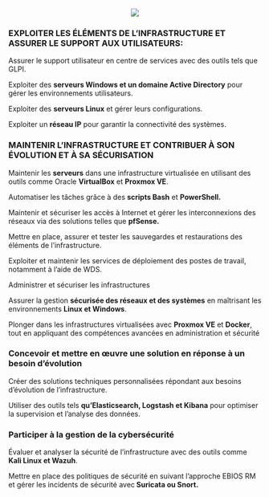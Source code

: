 <h3 align="center">
    <img src="https://readme-typing-svg.herokuapp.com/?font=Righteous&size=25&center=true&vCenter=true&width=1000&height=70&duration=6000&lines=CFITECH+👋;+Web+Developer+and+Administrator+System/+Network;" />
</h3>
<h3><b>EXPLOITER LES ÉLÉMENTS DE L’INFRASTRUCTURE ET ASSURER LE SUPPORT AUX UTILISATEURS:</b></h3>
<p>Assurer le support utilisateur en centre de services avec des outils tels que GLPI.</p>
<p>Exploiter des <b>serveurs Windows et un domaine Active Directory</b> pour gérer les environnements utilisateurs.</p>
<p>Exploiter des <b>serveurs Linux</b> et gérer leurs configurations.</p>
<p>Exploiter un <b>réseau IP</b> pour garantir la connectivité des systèmes.</p>

<h3>MAINTENIR L’INFRASTRUCTURE ET CONTRIBUER À SON ÉVOLUTION ET À SA SÉCURISATION</h3>
<p>Maintenir les <b>serveurs</b> dans une infrastructure virtualisée en utilisant des outils comme Oracle <b>VirtualBox</b> et <b>Proxmox VE</b>.</p>
<p>Automatiser les tâches grâce à des <b>scripts Bash</b> et <b>PowerShell.</b></p>
<p>Maintenir et sécuriser les accès à Internet et gérer les interconnexions des réseaux via des solutions telles que <b>pfSense.</b></p>
<p>Mettre en place, assurer et tester les sauvegardes et restaurations des éléments de l’infrastructure.</p>
<p>Exploiter et maintenir les services de déploiement des postes de travail, notamment à l’aide de WDS.</p>

<p>Administrer et sécuriser les infrastructures</p>
<p>Assurer la gestion <b>sécurisée des réseaux et des systèmes</b> en maîtrisant les environnements <b>Linux et Windows</b>.</p>
<p>Plonger dans les infrastructures virtualisées avec <b>Proxmox VE</b> et <b>Docker</b>, tout en appliquant des compétences avancées en administration et sécurité</p>

<h3>Concevoir et mettre en œuvre une solution en réponse à un besoin d’évolution</h3>
<p>Créer des solutions techniques personnalisées répondant aux besoins d’évolution de l’infrastructure.</p>
<p>Utiliser des outils tels <b>qu’Elasticsearch, Logstash et Kibana</b> pour optimiser la supervision et l’analyse des données.</p>

<h3>Participer à la gestion de la cybersécurité</h3>
<p>Évaluer et analyser la sécurité de l’infrastructure avec des outils comme <b>Kali Linux et Wazuh</b>.</p>
<p>Mettre en place des politiques de sécurité en suivant l’approche EBIOS RM et gérer les incidents de sécurité avec<b> Suricata ou Snort.</b></p>
